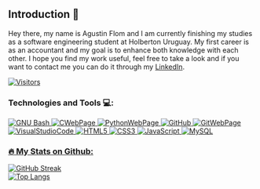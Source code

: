 ##  Introduction 👋

Hey there, my name is Agustin Flom and I am currently finishing my studies as a software engineering student at Holberton Uruguay. My first career is as an accountant and my goal is to enhance both knowledge with each other.
I hope you find my work useful, feel free to take a look and if you want to contact me you can do it through my [LinkedIn](https://www.linkedin.com/in/agustin-f/).

[![Visitors](https://api.visitorbadge.io/api/visitors?path=https%3A%2F%2Fgithub.com%2Fagusfl%2F&label=Profile%20views&labelColor=%23d9e3f0&countColor=%23f47373)](https://visitorbadge.io/status?path=https%3A%2F%2Fgithub.com%2Fagusfl%2F)

### Technologies and Tools 💻:

<a href="https://www.gnu.org/software/bash/">
<img alt="GNU Bash" src="https://img.shields.io/badge/GNU%20Bash-4EAA25?style=for-the-badge&logo=GNU%20Bash&logoColor=white">
<a href="https://www.cprogramming.com/">
<img alt="CWebPage" src="https://img.shields.io/badge/C-00599C?style=for-the-badge&logo=c&logoColor=white">
<a href="https://www.python.org/">
<img alt="PythonWebPage" src="https://img.shields.io/badge/Python-3776AB?style=for-the-badge&logo=python&logoColor=white">
<a href="https://github.com/">
<img alt="GitHub" src="https://img.shields.io/badge/GitHub-100000?style=for-the-badge&logo=github&logoColor=white">
<a href="https://git-scm.com/">
<img alt="GitWebPage" src="https://img.shields.io/badge/GIT-E44C30?style=for-the-badge&logo=git&logoColor=white">
<a href="https://code.visualstudio.com/">
<img alt="VisualStudioCode" src="https://img.shields.io/badge/Visual%20Studio%20Code-0078d7.svg?style=for-the-badge&logo=visual-studio-code&logoColor=white">
<a href="https://html5.org/">
<img alt="HTML5" src="https://img.shields.io/badge/html5-%23E34F26.svg?style=for-the-badge&logo=html5&logoColor=white">
<a href="https://www.w3.org/Style/CSS/Overview.en.html">
<img alt="CSS3" src="https://img.shields.io/badge/css3-%231572B6.svg?style=for-the-badge&logo=css3&logoColor=white">
<a href="https://www.javascript.com/">
<img alt="JavaScript" src="https://img.shields.io/badge/javascript-%23323330.svg?style=for-the-badge&logo=javascript&logoColor=%23F7DF1E">
<a href="https://www.mysql.com/">
<img alt="MySQL" src="https://img.shields.io/badge/mysql-%2300f.svg?style=for-the-badge&logo=mysql&logoColor=white">

### :fire: My Stats on Github:

[![GitHub Streak](http://github-readme-streak-stats.herokuapp.com?user=agusfl&theme=slateorange&date_format=M%20j%5B%2C%20Y%5D)](https://git.io/streak-stats)
<br>
[![Top Langs](https://github-readme-stats.vercel.app/api/top-langs/?username=agusfl&layout=compact&theme=vision-friendly-dark)](https://github.com/anuraghazra/github-readme-stats)
